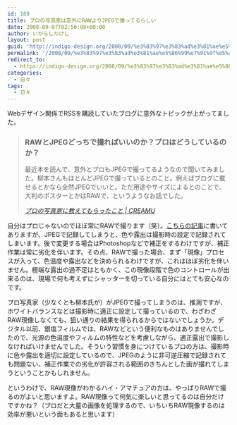 ```yaml
---
id: 188
title: プロの写真家は意外にRAWよりJPEGで撮ってるらしい
date: 2008-09-07T02:50:08+00:00
author: いがらしたけし
layout: post
guid: 'http://indigo-design.org/2008/09/%e3%83%97%e3%83%ad%e3%81%ae%e5%86%99%e7%9c%9f%e5%ae%b6%e3%81%af%e6%84%8f%e5%a4%96%e3%81%abraw%e3%82%88%e3%82%8ajpeg%e3%81%a7%e6%92%ae%e3%81%a3%e3%81%a6%e3%82%8b%e3%82%89%e3%81%97%e3%81%84/'
permalink: '/2008/09/%e3%83%97%e3%83%ad%e3%81%ae%e5%86%99%e7%9c%9f%e5%ae%b6%e3%81%af%e6%84%8f%e5%a4%96%e3%81%abraw%e3%82%88%e3%82%8ajpeg%e3%81%a7%e6%92%ae%e3%81%a3%e3%81%a6%e3%82%8b%e3%82%89%e3%81%97%e3%81%84/'
redirect_to:
  - https://indigo-design.org/2008/09/%e3%83%97%e3%83%ad%e3%81%ae%e5%86%99%e7%9c%9f%e5%ae%b6%e3%81%af%e6%84%8f%e5%a4%96%e3%81%abraw%e3%82%88%e3%82%8ajpeg%e3%81%a7%e6%92%ae%e3%81%a3%e3%81%a6%e3%82%8b%e3%82%89%e3%81%97%e3%81%84/
categories:
  - 日々
tags:
  - 日々
---
```

<p>Webデザイン関係でRSSを購読していたブログに意外なトピックが上がってました。</p><blockquote cite="http://blog.creamu.com/mt/2008/09/post_54.html"><h3>RAWとJPEGどっちで撮ればいいのか？プロはどうしているのか？</h3><p>最近本を読んで、意外とプロもJPEGで撮ってるようなので聞いてみました。柳本さんもほとんどJPEGで撮っているとのこと。例えばブログに載せるとかなら全然JPEGでいいと。ただ用途やサイズによるとのことで、大判のポスターとかはRAWで、というようなお話でした。</p><cite><a href="http://blog.creamu.com/mt/2008/09/post_54.html">プロの写真家に教えてもらったこと | CREAMU</a></cite></blockquote><p>自分はプロじゃないのでほぼ常にRAWで撮ります（笑）。<a href="http://trendy.nikkeibp.co.jp/article/qa/parts/20031210/106696/">こちらの記事</a>に書いてありますが、JPEGで記録してしまうと、色や露出は撮影時の設定で記録されてしまいます。後で変更する場合はPhotoshopなどで補正をするわけですが、補正作業は常に劣化を伴います。その点、RAWで撮った場合、まず「現像」プロセスが入って、色温度や露出などを決められるわけですが、これはほぼ劣化を伴いません。極端な露出の過不足はともかく、この現像段階で色のコントロールが出来るのは、現場で何も考えずにシャッターを切っている自分にはとても安心なのです。</p><p>プロ写真家（少なくとも柳本氏が）がJPEGで撮ってしまうのは、推測ですが、ホワイトバランスなどは撮影時に適正に設定して撮っているので、わざわざRAW現像しなくても、狙い通りの結果を得られるからではないでしょうか。デジタル以前、銀塩フィルムでは、RAWなどという便利なものはありませんでしたので、光源の色温度やフィルムの特性などを考慮しながら、適正露出で撮影しなければいけませんでした。そういう習慣を身につけているプロの方は、撮影時に色や露出を適切に設定しているので、JPEGのように非可逆圧縮で記録されても問題ない、補正作業での劣化が許容される範囲のきちんとした画が撮れてしまうということかもしれません。</p><p>というわけで、RAW現像がわかるハイ・アマチュアの方は、やっぱりRAWで撮るのがよいと思いますよ。RAW現像って何気に楽しいと思ってるのは自分だけですかね？（プロだと大量の画像を処理するので、いちいちRAW現像するのは効率が悪いという面もあると思います）</p>